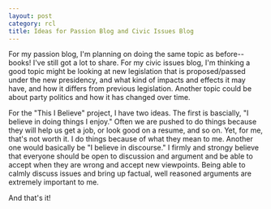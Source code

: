 ```yaml
---
layout: post
category: rcl
title: Ideas for Passion Blog and Civic Issues Blog
---
```


For my passion blog, I'm planning on doing the same topic as before--books! I've still got a lot to share. For my civic issues blog, I'm thinking a good topic might be looking at new legislation that is proposed/passed under the new presidency, and what kind of impacts and effects it may have, and how it differs from previous legislation. Another topic could be about party politics and how it has changed over time. 

For the "This I Believe" project, I have two ideas. The first is bascially, "I believe in doing things I enjoy." Often we are pushed to do things because they will help us get a job, or look good on a resume, and so on. Yet, for me, that's not worth it. I do things because of what they mean to me. Another one would basically be "I believe in discourse." I firmly and strongy believe that everyone should be open to discussion and argument and be able to accept when they are wrong and accept new viewpoints. Being able to calmly discuss issues and bring up factual, well reasoned arguments are extremely important to me. 

And that's it!